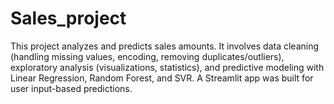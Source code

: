 # Sales_project
This project analyzes and predicts sales amounts. It involves data cleaning (handling missing values, encoding, removing duplicates/outliers), exploratory analysis (visualizations, statistics), and predictive modeling with Linear Regression, Random Forest, and SVR. A Streamlit app was built for user input-based predictions.
